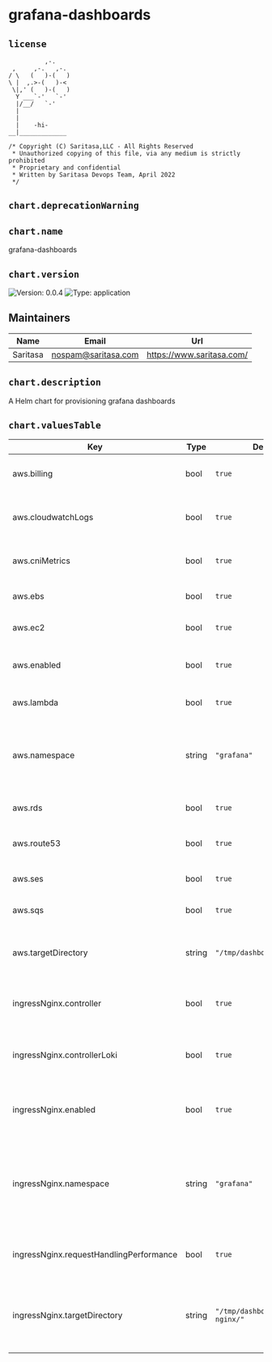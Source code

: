 
# grafana-dashboards

## `license`
```
          ,-.
 ,     ,-.   ,-.
/ \   (   )-(   )
\ |  ,.>-(   )-<
 \|,' (   )-(   )
  Y ___`-'   `-'
  |/__/   `-'
  |
  |
  |    -hi-
__|_____________

/* Copyright (C) Saritasa,LLC - All Rights Reserved
 * Unauthorized copying of this file, via any medium is strictly prohibited
 * Proprietary and confidential
 * Written by Saritasa Devops Team, April 2022
 */

```

## `chart.deprecationWarning`

## `chart.name`

grafana-dashboards

## `chart.version`

![Version: 0.0.4](https://img.shields.io/badge/Version-0.0.4-informational?style=flat-square) ![Type: application](https://img.shields.io/badge/Type-application-informational?style=flat-square)

## Maintainers

| Name | Email | Url |
| ---- | ------ | --- |
| Saritasa | <nospam@saritasa.com> | <https://www.saritasa.com/> |

## `chart.description`

A Helm chart for provisioning grafana dashboards

## `chart.valuesTable`

| Key | Type | Default | Description |
|-----|------|---------|-------------|
| aws.billing | bool | `true` | provision `AWS Billing Dashboard` dashboard |
| aws.cloudwatchLogs | bool | `true` | provision `Amazon CloudWatch Logs` dashboard |
| aws.cniMetrics | bool | `true` | provision `AWS CNI Metrics` dashboard |
| aws.ebs | bool | `true` | provision `Amazon EBS` dashboard |
| aws.ec2 | bool | `true` | provision `AWS EC2` dashboard |
| aws.enabled | bool | `true` | if you want to enable aws dashboards |
| aws.lambda | bool | `true` | provision `AWS Lambda` dashboard |
| aws.namespace | string | `"grafana"` | namespace where configmaps for aws dashboards should be created |
| aws.rds | bool | `true` | provision `Amazon RDS` dashboard |
| aws.route53 | bool | `true` | provision `AWS Route 53` dashboard |
| aws.ses | bool | `true` | provision `AWS SES` dashboard |
| aws.sqs | bool | `true` | provision `AWS SQS` dashboard |
| aws.targetDirectory | string | `"/tmp/dashboards/aws/"` | directory where aws dashboards will be installed |
| ingressNginx.controller | bool | `true` | provision `NGINX Ingress controller` dashboard |
| ingressNginx.controllerLoki | bool | `true` | provision `NGINX Ingress controller - Loki` dashboard |
| ingressNginx.enabled | bool | `true` | if you want to enable ingress-nginx dashboards |
| ingressNginx.namespace | string | `"grafana"` | namespace where configmaps for ingress-nginx dashboards should be created |
| ingressNginx.requestHandlingPerformance | bool | `true` | provision `Request Handling Performance` dashboard |
| ingressNginx.targetDirectory | string | `"/tmp/dashboards/ingress-nginx/"` | directory where ingress-nginx dashboards will be installed |

